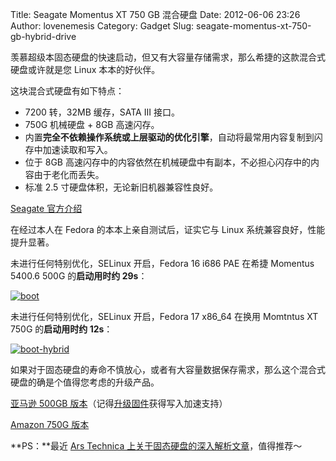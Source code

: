 Title: Seagate Momentus XT 750 GB 混合硬盘
Date: 2012-06-06 23:26
Author: lovenemesis
Category: Gadget
Slug: seagate-momentus-xt-750-gb-hybrid-drive

羡慕超级本固态硬盘的快速启动，但又有大容量存储需求，那么希捷的这款混合式硬盘或许就是您
Linux 本本的好伙伴。

这块混合式硬盘有如下特点：

-   7200 转，32MB 缓存，SATA III 接口。
-   750G 机械硬盘 + 8GB 高速闪存。
-   内置**完全不依赖操作系统或上层驱动的优化引擎**，自动将最常用内容复制到闪存中加速读取和写入。
-   位于 8GB
    高速闪存中的内容依然在机械硬盘中有副本，不必担心闪存中的内容由于老化而丢失。
-   标准 2.5 寸硬盘体积，无论新旧机器兼容性良好。

[Seagate
官方介绍](http://www.seagate.com/internal-hard-drives/laptop-hard-drives/momentus-xt-hybrid/)

在经过本人在 Fedora 的本本上亲自测试后，证实它与 Linux
系统兼容良好，性能提升显著。

未进行任何特别优化，SELinux 开启，Fedora 16 i686 PAE 在希捷 Momentus
5400.6 500G 的**启动用时约 29s**：

[![](http://linuxtoy.org/img/2012/06/boot.png "boot")](http://linuxtoy.org/img/2012/06/boot.png)

未进行任何特别优化，SELinux 开启，Fedora 17 x86\_64 在换用 Momtntus XT
750G 的**启动用时约 12s**：

[![](http://linuxtoy.org/img/2012/06/boot-hybrid.png "boot-hybrid")](http://linuxtoy.org/img/2012/06/boot-hybrid.png)

如果对于固态硬盘的寿命不慎放心，或者有大容量数据保存需求，那么这个混合式硬盘的确是个值得您考虑的升级产品。

[亚马逊 500GB
版本](http://www.amazon.cn/Seagate-%E5%B8%8C%E6%8D%B7-2-5-500GB-7200%E8%BD%AC-32MB-SATA-3Gb-s-%E7%AC%94%E8%AE%B0%E6%9C%AC%E7%A1%AC%E7%9B%98-ST95005620AS/dp/B003ZUX50Y/ref=sr_1_1?ie=UTF8&qid=1338995557&sr=8-1)（记得[升级固件](http://knowledge.seagate.com/articles/en_US/FAQ/215451en)获得写入加速支持）

[Amazon 750G 版本](http://amzn.com/B00691WMJG)

**PS：**最近 [Ars Technica
上关于固态硬盘的深入解析文章](http://arstechnica.com/information-technology/2012/06/inside-the-ssd-revolution-how-solid-state-disks-really-work/)，值得推荐～
